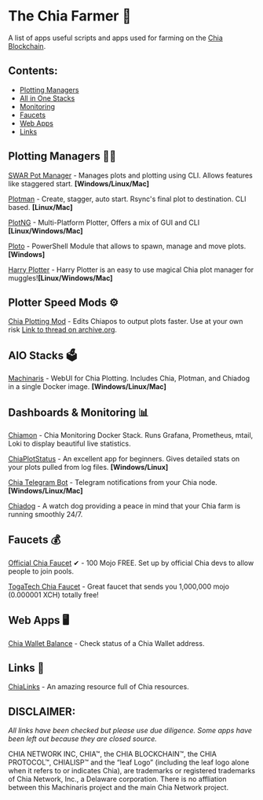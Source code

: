 # The Chia Farmer 🌱

A list of apps useful scripts and apps used for farming on the [Chia Blockchain](https://github.com/Chia-Network/chia-blockchain).

## Contents:
* [Plotting Managers](https://github.com/DazEB2/Chia-Farmer-Apps#plotting-managers-)
* [All in One Stacks](https://github.com/DazEB2/Chia-Farmer-Apps#aio-stacks-)
* [Monitoring](https://github.com/DazEB2/Chia-Farmer-Apps#monitoring-)
* [Faucets](https://github.com/DazEB2/Chia-Farmer-Apps#faucets-)
* [Web Apps](https://github.com/DazEB2/Chia-Farmer-Apps#web-apps-)
* [Links](https://github.com/DazEB2/Chia-Farmer-Apps#links-)

## Plotting Managers 👨‍🌾

[SWAR Pot Manager](https://github.com/swar/Swar-Chia-Plot-Manager) - Manages plots and plotting using CLI. Allows features like staggered start. **[Windows/Linux/Mac]**

[Plotman](https://github.com/ericaltendorf/plotman) - Create, stagger, auto start. Rsync's final plot to destination. CLI based. **[Linux/Mac]**

[PlotNG](https://github.com/maded2/plotng) - Multi-Platform Plotter, Offers a mix of GUI and CLI **[Linux/Windows/Mac]**

[Ploto](https://github.com/tydeno/Ploto) - PowerShell Module that allows to spawn, manage and move plots. **[Windows]**

[Harry Plotter](https://github.com/abueide/harry-plotter) - Harry Plotter is an easy to use magical Chia plot manager for muggles!**[Linux/Windows/Mac]**

## Plotter Speed Mods ⚙️

[Chia Plotting Mod](https://github.com/pechy/chiapos/releases/tag/1.0.2-dev1) - Edits Chiapos to output plots faster. Use at your own risk [Link to thread on archive.org](https://web.archive.org/web/20210525165055/https%3A%2F%2Fwww.reddit.com%2Fr%2Fchia%2Fcomments%2Fnk92th%2Fplotting_speed_improvements%2F).


## AIO Stacks 🗳

[Machinaris](https://github.com/guydavis/machinaris) - WebUI for Chia Plotting. Includes Chia, Plotman, and Chiadog in a single Docker image. **[Windows/Linux/Mac]**

## Dashboards & Monitoring 📊

[Chiamon](https://github.com/retzkek/chiamon) - Chia Monitoring Docker Stack. Runs Grafana, Prometheus, mtail, Loki to display beautiful live statistics.

[ChiaPlotStatus](https://github.com/grayfallstown/Chia-Plot-Status) - An excellent app for beginners. Gives detailed stats on your plots pulled from log files. **[Windows/Linux]**

[Chia Telegram Bot](https://interchargers.com/chia-telegram-bot/) - Telegram notifications from your Chia node. **[Windows/Linux/Mac]**

[Chiadog](https://github.com/martomi/chiadog) - A watch dog providing a peace in mind that your Chia farm is running smoothly 24/7.

## Faucets 💰

[Official Chia Faucet](https://faucet.chia.net/) ✔ - 100 Mojo FREE. Set up by official Chia devs to allow people to join pools.

[TogaTech Chia Faucet](https://chia.togatech.org/) - Great faucet that sends you 1,000,000 mojo (0.000001 XCH) totally free!

## Web Apps 🖥

[Chia Wallet Balance](https://chiawalletbalance.web.app/) - Check status of a Chia Wallet address.

## Links 🔗

[ChiaLinks](https://chialinks.com/) - An amazing resource full of Chia resources.

## DISCLAIMER: 
*All links have been checked but please use due diligence. Some apps have been left out because they are closed source.*

CHIA NETWORK INC, CHIA™, the CHIA BLOCKCHAIN™, the CHIA PROTOCOL™, CHIALISP™ and the “leaf Logo” (including the leaf logo alone when it refers to or indicates Chia), are trademarks or registered trademarks of Chia Network, Inc., a Delaware corporation. There is no affliation between this Machinaris project and the main Chia Network project.

